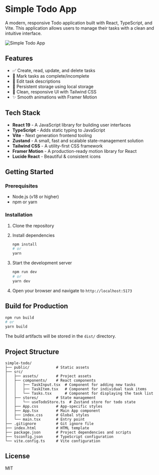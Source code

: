 # Simple Todo App

A modern, responsive Todo application built with React, TypeScript, and Vite. This application allows users to manage their tasks with a clean and intuitive interface.

![Simple Todo App](https://github.com/yourusername/simple-todo/raw/main/public/screenshot.png)

## Features

- ✅ Create, read, update, and delete tasks
- 🔄 Mark tasks as complete/incomplete
- 📝 Edit task descriptions
- 💾 Persistent storage using local storage
- 🎨 Clean, responsive UI with Tailwind CSS
- ✨ Smooth animations with Framer Motion

## Tech Stack

- **React 19** - A JavaScript library for building user interfaces
- **TypeScript** - Adds static typing to JavaScript
- **Vite** - Next generation frontend tooling
- **Zustand** - A small, fast and scalable state-management solution
- **Tailwind CSS** - A utility-first CSS framework
- **Framer Motion** - A production-ready motion library for React
- **Lucide React** - Beautiful & consistent icons

## Getting Started

### Prerequisites

- Node.js (v18 or higher)
- npm or yarn

### Installation

1. Clone the repository


2. Install dependencies

   ```bash
   npm install
   # or
   yarn
   ```

3. Start the development server

   ```bash
   npm run dev
   # or
   yarn dev
   ```

4. Open your browser and navigate to `http://localhost:5173`

## Build for Production

```bash
npm run build
# or
yarn build
```

The build artifacts will be stored in the `dist/` directory.

## Project Structure

```
simple-todo/
├── public/            # Static assets
├── src/
│   ├── assets/        # Project assets
│   ├── components/    # React components
│   │   ├── TaskInput.tsx  # Component for adding new tasks
│   │   ├── TaskItem.tsx   # Component for individual task items
│   │   └── Tasks.tsx      # Component for displaying the task list
│   ├── stores/        # State management
│   │   └── useTodoStore.ts  # Zustand store for todo state
│   ├── App.css        # App-specific styles
│   ├── App.tsx        # Main App component
│   ├── index.css      # Global styles
│   └── main.tsx       # Entry point
├── .gitignore         # Git ignore file
├── index.html         # HTML template
├── package.json       # Project dependencies and scripts
├── tsconfig.json      # TypeScript configuration
└── vite.config.ts     # Vite configuration
```

## License

MIT

